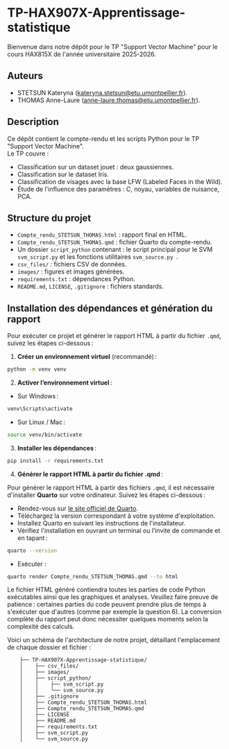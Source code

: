 # TP-HAX907X-Apprentissage-statistique

Bienvenue dans notre dépôt pour le TP "Support Vector Machine" pour le cours HAX815X de l'année universitaire 2025-2026.

## Auteurs
- STETSUN Kateryna (kateryna.stetsun@etu.umontpellier.fr).
- THOMAS Anne-Laure (anne-laure.thomas@etu.umontpellier.fr).

## Description
Ce dépôt contient le compte-rendu et les scripts Python pour le TP "Support Vector Machine".  
Le TP couvre :
- Classification sur un dataset jouet : deux gaussiennes.
- Classification sur le dataset Iris.
- Classification de visages avec la base LFW (Labeled Faces in the Wild).
- Étude de l'influence des paramètres : C, noyau, variables de nuisance, PCA.

## Structure du projet
- `Compte_rendu_STETSUN_THOMAS.html` : rapport final en HTML.
- `Compte_rendu_STETSUN_THOMAS.qmd` : fichier Quarto du compte-rendu.
-  Un dossier `script_python` contenant : le script principal pour le SVM `svm_script.py` et  les fonctions utilitaires `svm_source.py `.
- `csv_files/` : fichiers CSV de données.
- `images/` : figures et images générées.
- `requirements.txt` : dépendances Python.
- `README.md`, `LICENSE`, `.gitignore` : fichiers standards.

## Installation des dépendances et génération du rapport

Pour exécuter ce projet et générer le rapport HTML à partir du fichier `.qmd`, suivez les étapes ci-dessous :

1. **Créer un environnement virtuel** (recommandé) :

```bash
python -m venv venv
```

2. **Activer l’environnement virtuel** :

- Sur Windows :
```bash
venv\Scripts\activate
```

- Sur Linux / Mac :
```bash
source venv/bin/activate
```

3. **Installer les dépendances** :
```bash
pip install -r requirements.txt
```

4. **Générer le rapport HTML à partir du fichier .qmd** :

Pour générer le rapport HTML à partir des fichiers `.qmd`, il est nécessaire d'installer **Quarto** sur votre ordinateur. Suivez les étapes ci-dessous :

- Rendez-vous sur [le site officiel de Quarto](https://quarto.org/docs/get-started/).
- Téléchargez la version correspondant à votre système d'exploitation.
- Installez Quarto en suivant les instructions de l'installateur.
- Vérifiez l'installation en ouvrant un terminal ou l’invite de commande et en tapant :
```bash
quarto --version
```
- Exécuter :
```bash
quarto render Compte_rendu_STETSUN_THOMAS.qmd --to html
```

Le fichier HTML généré contiendra toutes les parties de code Python exécutables ainsi que les graphiques et analyses.
Veuillez faire preuve de patience : certaines parties du code peuvent prendre plus de temps à s'exécuter que d'autres (comme par exemple la question 6). La conversion complète du rapport peut donc nécessiter quelques moments selon la complexité des calculs.

Voici un schéma de l'architecture de notre projet, détaillant l'emplacement de chaque dossier et fichier : 

```TP_SVM
    ├── TP-HAX907X-Apprentissage-statistique/
    │    ├── csv_files/
    │    ├── images/
    │    ├── script_python/
    │    │    ├── svm_script.py
    │    │    └── svm_source.py
    │    ├── .gitignore
    │    ├── Compte_rendu_STETSUN_THOMAS.html
    │    ├── Compte_rendu_STETSUN_THOMAS.qmd
    │    ├── LICENSE
    │    ├── README.md
    │    ├── requirements.txt
    │    ├── svm_script.py
    │    └── svm_source.py
```